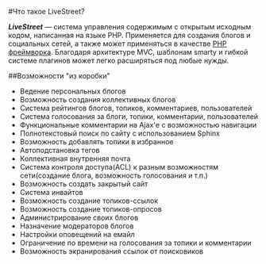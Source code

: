 #Что такое LiveStreet?

***LiveStreet*** — система управления содержимым с открытым исходным кодом, написанная на языке PHP. Применяется для создания блогов и социальных сетей, а также может применяться в качестве [PHP фреймворка][1]. Благодаря архитектуре MVC, шаблонам smarty и гибкой системе плагинов может легко расширяться под любые нужды.

##Возможности "из коробки"

- Ведение персональных блогов
- Возможность создания коллективных блогов
- Система рейтингов блогов, топиков, комментариев, пользователей
- Система голосования за блоги, топики, комментарии, пользователей
- Функциональные комментарии на Ajax'е с возможностью навигации
- Полнотекстовый поиск по сайту с использованием Sphinx
- Возможность добавлять топики в избранное
- Автоподстановка тегов
- Коллективная внутренняя почта
- Система контроля доступа(ACL) к разным возможностям сети(создание блога, возможность голосования и т.п.)
- Возможность создать закрытый сайт
- Система инвайтов
- Возможность создание топиков-ссылок
- Возможность создание топиков-опросов
- Администрирование своих блогов
- Назначение модераторов блогов
- Настройки оповещений на емайл
- Ограничение по времени на голосования за топики и комментарии
- Возможность экранирования ссылок от поисковиков

[1]: https://github.com/livestreet/livestreet-framework
